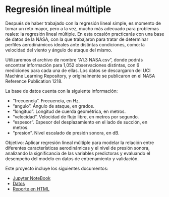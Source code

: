 # Regresión lineal múltiple

Después de haber trabajado con la regresión lineal simple, es momento de tomar un reto mayor,
pero a la vez, mucho más adecuado para problemas reales: la regresión lineal múltiple. En esta
ocasión practicarás con una base de datos de la NASA, con la que trabajaron para tratar de
determinar perfiles aerodinámicos ideales ante distintas condiciones, como: la velocidad del
viento y ángulo de ataque del mismo.


Utilizaremos el archivo de nombre “A1.3 NASA.csv”, donde podrás encontrar información para
1,052 observaciones distintas, con 6 mediciones para cada una de ellas. Los datos se
descargaron del UCI Machine Learning Repository, y originalmente se publicaron en el NASA
Reference Publication 1218.


La base de datos cuenta con la siguiente información:
- “frecuencia”. Frecuencia, en Hz.
- “angulo”. Ángulo de ataque, en grados.
- “longitud”. Longitud de cuerda geométrica, en metros.
- “velocidad”. Velocidad de flujo libre, en metros por segundo.
- “espesor”. Espesor del desplazamiento en el lado de succión, en metros.
- “presion”. Nivel escalado de presión sonora, en dB.

Objetivo: 
    Aplicar regresión lineal múltiple para modelar la relación entre diferentes características aerodinámicas y el nivel de presión sonora, analizando la significancia de las variables predictoras y evaluando el desempeño del modelo en datos de entrenamiento y validación.

Este proyecto incluye los siguientes documentos:
- [Jupyter NoteBook](Regresion_Lineal_Multiple.ipynb)
- [Datos](NASA.csv)
- [Reporte en HTML](Regresion_Lineal_Multiple.html)
